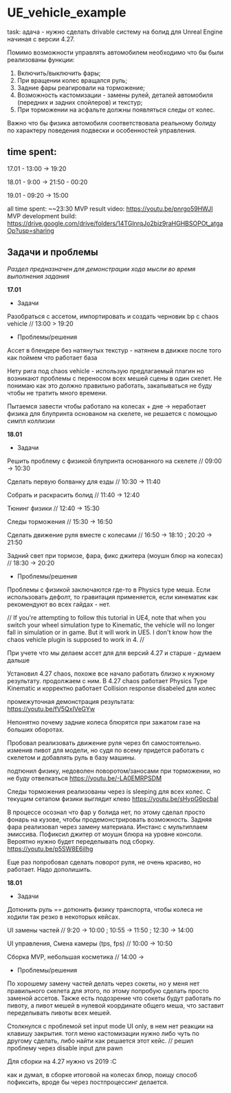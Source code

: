 # UE_vehicle_example

task:
адача - нужно сделать drivable систему на болид для Unreal Engine начиная с версии 4.27. 

Помимо возможности управлять автомобилем необходимо что бы были реализованы функции:

1. Включить/выключить фары;
2. При вращении колес вращался руль;
3. Задние фары реагировали на торможение;
4. Возможность кастомизации - замены рулей, деталей автомобиля (передних и задних спойлеров) и текстур;
5. При торможении на асфальте должны появляться следы от колес.

Важно что бы физика автомобиля соответствовала реальному болиду по характеру поведения подвески и особенностей управления.

## time spent:
17.01 - 13:00 -> 19:20

18.01 - 9:00 -> 21:50 - 00:20

19.01 - 09:20 -> 15:00

all time spent: ~~23:30
MVP result video: https://youtu.be/pnrgo59HWJI
MVP development build: https://drive.google.com/drive/folders/14TGlnrqJo2biz9raHGHBSOPOt_atgaOp?usp=sharing

## Задачи и проблемы

_Раздел предназначен для демонстрации хода мысли во время выполнения задания_

**17.01**

* Задачи

Разобраться с ассетом, импортировать и создать черновик bp с chaos vehicle // 13:00 > 19:20

* Проблемы/решения

Ассет в блендере без натянутых текстур - натянем в движке после того как поймем что работает база

Нету рига под chaos vehicle - использую предлагаемый плагин но возникают проблемы с переносом всех мешей сцены в один скелет. Не понимаю как это должно правильно работать, закапываться не буду чтобы не тратить много времени.

Пытаемся завести чтобы работало на колесах + дне -> неработает физика для блупринта основаном на скелете, не решается с помощью симпл коллизии

**18.01**

* Задачи

Решить проблему с физикой блупринта основанного на скелете // 09:00 -> 10:30

Сделать первую болванку для езды // 10:30 -> 11:40

Собрать и раскрасить болид // 11:40 -> 12:40

Тюнинг физики // 12:40 -> 15:30

Следы торможения // 15:30 -> 16:50 

Сделать движение руля вместе с колесами // 16:50 -> 18:10 ; 20:20 -> 21:50

Задний свет при тормозе, фара, фикс джитера (моушн блюр на колесах) // 18:30 -> 20:20




* Проблемы/решения

Проблемы с физикой заключаются где-то в Physics type меша. Если использовать дефолт, то гравитация применяется, если кинематик как рекомендуют во всех гайдах - нет.

//
If you're attempting to follow this tutorial in UE4, note that when you switch your wheel simulation type to Kinematic, the vehicle will no longer fall in simulation or in game. But it will work in UE5. I don't know how the chaos vehicle plugin is supposed to work in 4.
//


При учете что мы делаем ассет для для версий 4.27 и старше - думаем дальше

Установил 4.27 chaos, похоже все начало работать близко к нужному результату. продолжаем с ним.
В 4.27 chaos работает Physics Type Kinematic и корректно работает Collision response disabeled для колес

промежуточная демонстрация результата: 
https://youtu.be/fV5QxIVeGYw

Непонятно почему задние колеса блюрятся при зажатом газе на больших оборотах.

Пробовал реализовать движение руля через бп самостоятельно. изменив пивот для модели, но судя по всему придется работать с скелетом и добавлять руль в базу машины.

подтюнил физику, недоволен поворотом/заносами при торможении, но не буду отвелкаться
https://youtu.be/-LA0EMRPSDM

Следы торможения реализованы через is sleeping для всех колес. С текущим сетапом физики выглядит клево
https://youtu.be/sHypG6pcbaI

В процессе осознал что фар у болида нет, по этому сделал просто фонарь на кузове, чтобы продемонстрировать возможность. 
Задняя фара реализовал через замену материала. Инстанс с мультиплаем эмиссива.
Пофиксил джитер от моушн блюра на уровне консоли. Вероятно нужно будет переделывать под сборку.
https://youtu.be/p5SW8E6iIhg

Еще раз попробовал сделать поворот руля, не очень красиво, но работает. Надо дополишить.

**18.01**

* Задачи

Дотюнить руль == дотюнить физику транспорта, чтобы колеса не ходили так резко в некоторых кейсах.  

UI замены частей // 9:20 -> 10:00 ; 10:55 -> 11:50 ; 12:30 -> 14:00

UI управления, Смена камеры (tps, fps) // 10:00 -> 10:50

Сборка MVP, небольшая косметика // 14:00 ->

* Проблемы/решения

По хорошему замену частей делать через сокеты, но у меня нет правильного скелета для этого, по этому попробую сделать просто заменой ассетов.
Также есть подозрение что сокеты будут работать по пивоту, а пивот мешей в нулевой координате общего меша, что заставит переделывать пивоты всех мешей.

Столкнулся с проблемой set input mode UI only, в нем нет реакции на клавишу закрытия. тогл меню кастомизации нужно либо чуть по другому сделать, либо найти как решается этот кейс.
// решил проблему через disable input для pawn

Для сборки на 4.27 нужно vs 2019 :C 

как и думал, в сборке итоговой на колесах блюр, поищу способ пофиксить, вроде бы через постпроцессинг делается. 